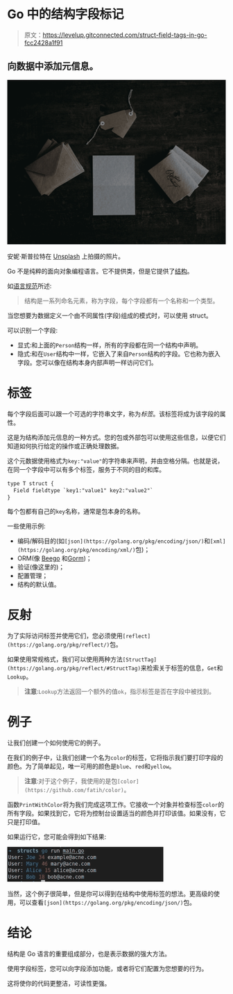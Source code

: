 # Go 中的结构字段标记

> 原文：<https://levelup.gitconnected.com/struct-field-tags-in-go-fcc2428a1f91>

## 向数据中添加元信息。

![](img/4cbef98ae903480d03f3844af6434975.png)

安妮·斯普拉特在 [Unsplash](https://unsplash.com/s/photos/tags?utm_source=unsplash&utm_medium=referral&utm_content=creditCopyText) 上拍摄的照片。

Go 不是纯粹的面向对象编程语言。它不提供类，但是它提供了[结构](https://golang.org/ref/spec#Struct_types)。

如[语言规范](https://golang.org/ref/spec#Struct_types)所述:

> 结构是一系列命名元素，称为字段，每个字段都有一个名称和一个类型。

当您想要为数据定义一个由不同属性(字段)组成的模式时，可以使用 struct。

可以识别一个字段:

*   显式:和上面的`Person`结构一样，所有的字段都在同一个结构中声明。
*   隐式:和在`User`结构中一样，它嵌入了来自`Person`结构的字段。它也称为嵌入字段。您可以像在结构本身内部声明一样访问它们。

# 标签

每个字段后面可以跟一个可选的字符串文字，称为*标签*。该标签将成为该字段的属性。

这是为结构添加元信息的一种方式。您的包或外部包可以使用这些信息，以便它们知道如何执行给定的操作或正确处理数据。

这个元数据使用格式为`key:"value"`的字符串来声明，并由空格分隔。也就是说，在同一个字段中可以有多个标签，服务于不同的目的和库。

```
type T struct {
  Field fieldtype `key1:"value1" key2:"value2"`
}
```

每个包都有自己的`key`名称，通常是包本身的名称。

一些使用示例:

*   编码/解码目的(如`[json](https://golang.org/pkg/encoding/json/)`和`[xml](https://golang.org/pkg/encoding/xml/)`包)；
*   ORM(像 [Beego](https://godoc.org/github.com/astaxie/beego/orm) 和[Gorm](https://github.com/jinzhu/gorm))；
*   验证(像这里的)；
*   配置管理；
*   结构的默认值。

# 反射

为了实际访问标签并使用它们，您必须使用`[reflect](https://golang.org/pkg/reflect/)`包。

如果使用常规格式，我们可以使用两种方法`[StructTag](https://golang.org/pkg/reflect/#StructTag)`来检索关于标签的信息，`Get`和`Lookup`。

> **注意**:`Lookup`方法返回一个额外的值`ok`，指示标签是否在字段中被找到。

# 例子

让我们创建一个如何使用它的例子。

在我们的例子中，让我们创建一个名为`color`的标签，它将指示我们要打印字段的颜色。为了简单起见，唯一可用的颜色是`blue`、`red`和`yellow`。

> **注意**:对于这个例子，我使用的是包`[color](https://github.com/fatih/color)`。

函数`PrintWithColor`将为我们完成这项工作。它接收一个对象并检查标签`color`的所有字段。如果找到它，它将为控制台设置适当的颜色并打印该值。如果没有，它只是打印值。

如果运行它，您可能会得到如下结果:

![](img/5de81820b010c135956b6d5832bcfda6.png)

当然，这个例子很简单，但是你可以得到在结构中使用标签的想法。更高级的使用，可以查看`[json](https://golang.org/pkg/encoding/json/)`包。

# 结论

结构是 Go 语言的重要组成部分，也是表示数据的强大方法。

使用字段标签，您可以向字段添加功能，或者将它们配置为您想要的行为。

这将使你的代码更整洁，可读性更强。